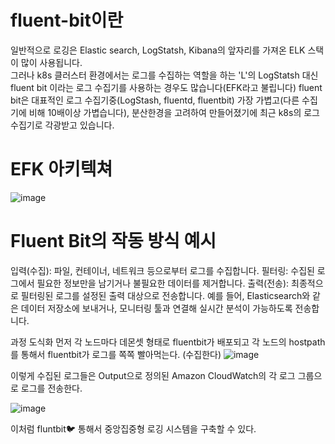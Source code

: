 # fluent-bit이란
일반적으로 로깅은 Elastic search, LogStatsh, Kibana의 앞자리를 가져온 ELK 스택이 많이 사용됩니다.  
그러나  k8s 클러스터 환경에서는 로그를 수집하는 역할을 하는 'L'의 LogStatsh 대신 fluent bit 이라는 로그 수집기를 사용하는 경우도 많습니다(EFK라고 불립니다)
fluent bit은 대표적인 로그 수집기중(LogStash, fluentd, fluentbit) 가장 가볍고(다른 수집기에 비해 10배이상 가볍습니다), 분산한경을 고려하여 만들어졌기에 최근 k8s의 로그 수집기로 각광받고 있습니다.

#  EFK 아키텍쳐

![image](https://github.com/user-attachments/assets/d64c3164-261b-4701-abc8-be926912efd6)


# Fluent Bit의 작동 방식 예시
입력(수집): 파일, 컨테이너, 네트워크 등으로부터 로그를 수집합니다.
필터링: 수집된 로그에서 필요한 정보만을 남기거나 불필요한 데이터를 제거합니다.
출력(전송): 최종적으로 필터링된 로그를 설정된 출력 대상으로 전송합니다. 예를 들어, Elasticsearch와 같은 데이터 저장소에 보내거나, 모니터링 툴과 연결해 실시간 분석이 가능하도록 전송합니다.

과정 도식화
먼저 각 노드마다 데몬셋 형태로 fluentbit가 배포되고 각 노드의 hostpath를 통해서 fluentbit가 로그를 쪽쪽 빨아먹는다. (수집한다)
![image](https://github.com/user-attachments/assets/debe8356-a9e2-4834-add6-b9d8a261f721)


이렇게 수집된 로그들은 Output으로 정의된 Amazon CloudWatch의 각 로그 그룹으로 로그를 전송한다.

![image](https://github.com/user-attachments/assets/7740c1c3-6f60-4feb-ad01-809f8b275e5b)


이처럼 fluntbit🐦 통해서 중앙집중형 로깅 시스템을 구축할 수 있다.
